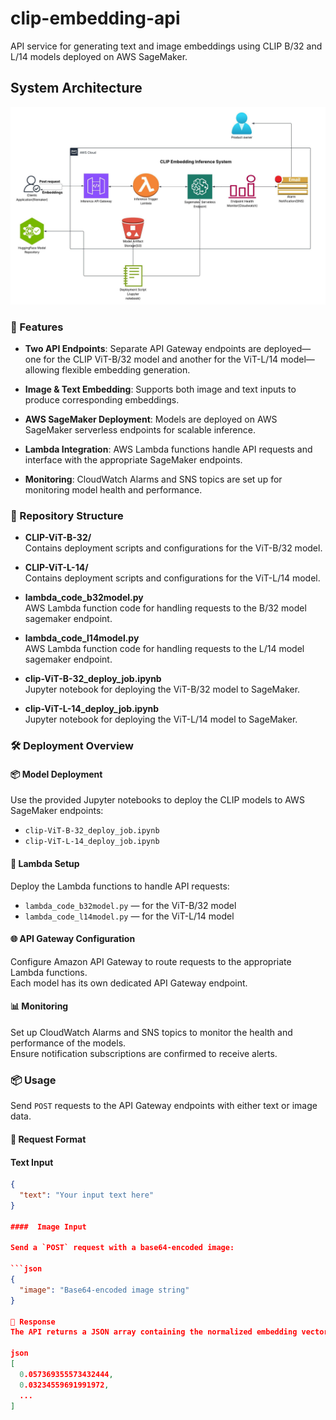 # clip-embedding-api
API service for generating text and image embeddings using CLIP B/32 and L/14 models deployed on AWS SageMaker.

## System Architecture
![Clip Embedding Inference System](system_architecture.jpeg)


### 🚀 Features
- **Two API Endpoints**: Separate API Gateway endpoints are deployed—one for the CLIP ViT-B/32 model and another for the ViT-L/14 model—allowing flexible embedding generation.

- **Image & Text Embedding**: Supports both image and text inputs to produce corresponding embeddings.

- **AWS SageMaker Deployment**: Models are deployed on AWS SageMaker serverless endpoints for scalable inference.

- **Lambda Integration**: AWS Lambda functions handle API requests and interface with the appropriate SageMaker endpoints.

- **Monitoring**: CloudWatch Alarms and SNS topics are set up for monitoring model health and performance.


### 📁 Repository Structure

- **CLIP-ViT-B-32/**  
  Contains deployment scripts and configurations for the ViT-B/32 model.

- **CLIP-ViT-L-14/**  
  Contains deployment scripts and configurations for the ViT-L/14 model.

- **lambda_code_b32model.py**  
  AWS Lambda function code for handling requests to the B/32 model sagemaker endpoint.

- **lambda_code_l14model.py**  
  AWS Lambda function code for handling requests to the L/14 model sagemaker endpoint.

- **clip-ViT-B-32_deploy_job.ipynb**  
  Jupyter notebook for deploying the ViT-B/32 model to SageMaker.

- **clip-ViT-L-14_deploy_job.ipynb**  
  Jupyter notebook for deploying the ViT-L/14 model to SageMaker.


### 🛠️ Deployment Overview

#### 📦 Model Deployment
Use the provided Jupyter notebooks to deploy the CLIP models to AWS SageMaker endpoints:

- `clip-ViT-B-32_deploy_job.ipynb`
- `clip-ViT-L-14_deploy_job.ipynb`

#### 🧩 Lambda Setup
Deploy the Lambda functions to handle API requests:

- `lambda_code_b32model.py` — for the ViT-B/32 model
- `lambda_code_l14model.py` — for the ViT-L/14 model

#### 🌐 API Gateway Configuration
Configure Amazon API Gateway to route requests to the appropriate Lambda functions.  
Each model has its own dedicated API Gateway endpoint.

#### 📊 Monitoring
Set up CloudWatch Alarms and SNS topics to monitor the health and performance of the models.  
Ensure notification subscriptions are confirmed to receive alerts.

### 📦 Usage

Send `POST` requests to the API Gateway endpoints with either text or image data.

#### 🔸 Request Format

#### Text Input
```json
{
  "text": "Your input text here"
}

####  Image Input

Send a `POST` request with a base64-encoded image:

```json
{
  "image": "Base64-encoded image string"
}

🔹 Response
The API returns a JSON array containing the normalized embedding vector:

json
[
  0.057369355573432444,
  0.03234559691991972,
  ...
]